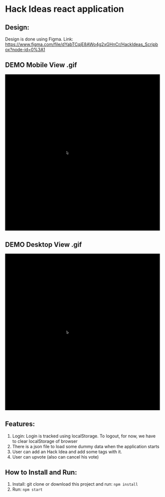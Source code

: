 # Hack Ideas react application

## Design:
Design is done using Figma.
Link: https://www.figma.com/file/dYabTCqjE8AWo4g2xGHnCr/HackIdeas_Scripbox?node-id=0%3A1

## DEMO Mobile View .gif
![](demo-mobile.gif)

## DEMO Desktop View .gif
![](demo-mobile.gif)

## Features: 
1. Login: Login is tracked using localStorage. To logout, for now, we have to clear localStorage of browser
2. There is a json file to load some dummy data when the application starts
3. User can add an Hack Idea and add some tags with it.
4. User can upvote (also can cancel his vote)

## How to Install and Run:
1. Install: git clone or download this project and run: `npm install`
2. Run: `npm start`
